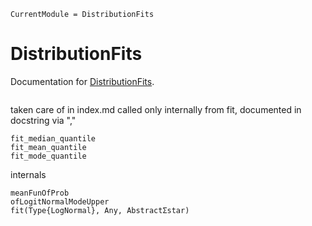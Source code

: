```@meta
CurrentModule = DistributionFits
```

# DistributionFits

Documentation for [DistributionFits](https://github.com/bgctw/DistributionFits.jl).

```@index
```

[comment]: # (```@autodocs)

[comment]: # (Modules = [DistributionFits])

[comment]: # (```)


taken care of in index.md
called only internally from fit, documented in docstring via ","
```@docs
fit_median_quantile
fit_mean_quantile
fit_mode_quantile
```

internals
```@docs
meanFunOfProb
ofLogitNormalModeUpper
fit(Type{LogNormal}, Any, AbstractΣstar)
```

